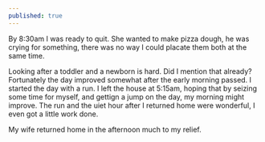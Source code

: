 ```yaml
---
published: true
---
```

By 8:30am I was ready to quit. She wanted to make pizza dough, he was crying for something, there was no way I could placate them both at the same time. 

Looking after a toddler and a newborn is hard. Did I mention that already? Fortunately the day improved somewhat after the early morning passed. I started the day with a run. I left the house at 5:15am, hoping that by seizing some time for myself, and gettign a jump on the day, my morning might improve. The run and the uiet hour after I returned home were wonderful, I even got a little work done.

My wife returned home in the afternoon much to my relief.
